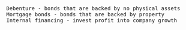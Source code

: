 <pre>
Debenture - bonds that are backed by no physical assets
Mortgage bonds - bonds that are backed by property
Internal financing - invest profit into company growth
</pre>
